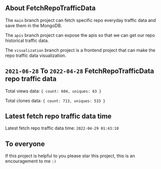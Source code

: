 ## About FetchRepoTrafficData

The `main` branch project can fetch specific repo everyday traffic data and save them in the MongoDB.

The `apis` branch project can expose the apis so that we can get our repo historical traffic data.

The `visualization` branch project is a frontend project that can make the repo traffic data visualization.

## `2021-06-28` To `2022-04-28` FetchRepoTrafficData repo traffic data

Total views data: `{ count: 604, uniques: 63 }`

Total clones data: `{ count: 713, uniques: 533 }`

## Latest fetch repo traffic data time

Latest fetch repo traffic data time: `2022-04-29 01:43:10`

## To everyone

If this project is helpful to you please star this project, this is an encouragement to me `:)`



